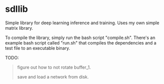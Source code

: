 # sdllib
Simple library for deep learning inference and training.
Uses my own simple matrix library.

To compile the library, simply run the bash script "compile.sh".
There's an example bash script called "run.sh" that compiles the dependencies and a test file to an executable binary.

TODO:
>figure out how to not rotate buffer_1.
>
>save and load a network from disk.
